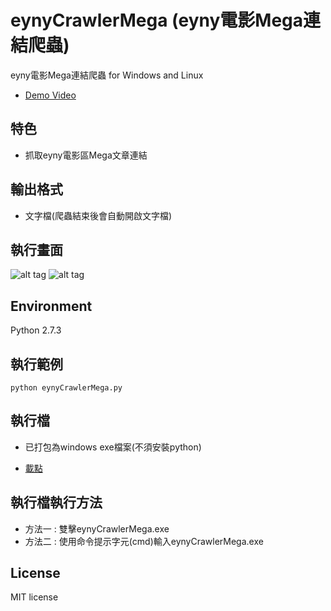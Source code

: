 # eynyCrawlerMega (eyny電影Mega連結爬蟲)

eyny電影Mega連結爬蟲 for Windows and Linux
* [Demo Video](https://www.youtube.com/watch?v=TFpmHsz2k1s)


## 特色
* 抓取eyny電影區Mega文章連結

## 輸出格式
* 文字檔(爬蟲結束後會自動開啟文字檔)

## 執行畫面
![alt tag](http://i.imgur.com/anxAFXz.jpg)
![alt tag](http://i.imgur.com/ouOykUp.jpg)

## Environment
Python 2.7.3

## 執行範例
```
python eynyCrawlerMega.py 
```
  
## 執行檔
* 已打包為windows exe檔案(不須安裝python)

* [載點](https://app.box.com/s/2wwi5pf0nceunh4mg9wbf2qi76s1e7m0)

## 執行檔執行方法
  * 方法一 : 雙擊eynyCrawlerMega.exe
  * 方法二 : 使用命令提示字元(cmd)輸入eynyCrawlerMega.exe

## License
MIT license
